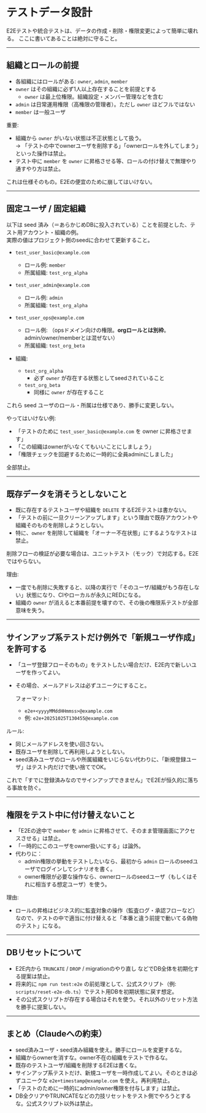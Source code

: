 # テストデータ設計

E2Eテストや統合テストは、データの作成・削除・権限変更によって簡単に壊れる。
ここに書いてあることは絶対に守ること。

---

## 組織とロールの前提

- 各組織にはロールがある: `owner`, `admin`, `member`
- `owner` はその組織に必ず1人以上存在することを前提とする
  - `owner` は最上位権限。組織設定・メンバー管理などを含む
- `admin` は日常運用権限（高権限の管理者）。ただし `owner` ほどフルではない
- `member` は一般ユーザ

重要:
- 組織から `owner` がいない状態は不正状態として扱う。  
  → 「テストの中でownerユーザを削除する」「ownerロールを外してしまう」といった操作は禁止。
- テスト中に `member` を `owner` に昇格させる等、ロールの付け替えで無理やり通すやり方は禁止。

これは仕様そのもの。E2Eの便宜のために崩してはいけない。

---

## 固定ユーザ / 固定組織

以下は seed 済み（＝あらかじめDBに投入されている）ことを前提とした、テスト用アカウント・組織の例。  
実際の値はプロジェクト側のseedに合わせて更新すること。

- `test_user_basic@example.com`
  - ロール例: `member`
  - 所属組織: `test_org_alpha`

- `test_user_admin@example.com`
  - ロール例: `admin`
  - 所属組織: `test_org_alpha`

- `test_user_ops@example.com`
  - ロール例: （opsドメイン向けの権限。**orgロールとは別枠**。admin/owner/memberとは混ぜない）
  - 所属組織: `test_org_beta`

- 組織:
  - `test_org_alpha`
    - 必ず `owner` が存在する状態としてseedされていること
  - `test_org_beta`
    - 同様に `owner` が存在すること

これら seed ユーザのロール・所属は仕様であり、勝手に変更しない。

やってはいけない例:
- 「テストのために `test_user_basic@example.com` を owner に昇格させます」
- 「この組織はownerがいなくてもいいことにしましょう」
- 「権限チェックを回避するために一時的に全員adminにしました」

全部禁止。

---

## 既存データを消そうとしないこと

- 既に存在するテストユーザや組織を `DELETE` するE2Eテストは書かない。
- 「テストの前に一旦クリーンアップします」という理由で既存アカウントや組織そのものを削除しようとしない。
- 特に、`owner` を削除して組織を「オーナー不在状態」にするようなテストは禁止。

削除フローの検証が必要な場合は、ユニットテスト（モック）で対応する。E2Eではやらない。

理由:
- 一度でも削除に失敗すると、以降の実行で「そのユーザ/組織がもう存在しない」状態になり、CIやローカルが永久にREDになる。
- 組織の `owner` が消えると本番前提を壊すので、その後の権限系テストが全部意味を失う。

---

## サインアップ系テストだけ例外で「新規ユーザ作成」を許可する

- 「ユーザ登録フローそのもの」をテストしたい場合だけ、E2E内で新しいユーザを作ってよい。
- その場合、メールアドレスは必ずユニークにすること。

  フォーマット:
  - `e2e+<yyyyMMddHHmmss>@example.com`
  - 例: `e2e+20251025T130455@example.com`

ルール:
- 同じメールアドレスを使い回さない。
- 既存ユーザを削除して再利用しようとしない。
- seed済みユーザのロールや所属組織をいじらない代わりに、「新規登録ユーザ」はテスト内だけで使い捨てでOK。

これで「すでに登録済みなのでサインアップできません」でE2Eが恒久的に落ちる事故を防ぐ。

---

## 権限をテスト中に付け替えないこと

- 「E2Eの途中で `member` を `admin` に昇格させて、そのまま管理画面にアクセスさせる」は禁止。
- 「一時的にこのユーザをowner扱いにする」は論外。
- 代わりに：
  - admin権限の挙動をテストしたいなら、最初から `admin` ロールのseedユーザでログインしてシナリオを書く。
  - owner権限が必要な操作なら、ownerロールのseedユーザ（もしくはそれに相当する想定ユーザ）を使う。

理由:
- ロールの昇格はビジネス的に監査対象の操作（監査ログ・承認フローなど）なので、テストの中で適当に付け替えると「本番と違う前提で動いてる偽物のテスト」になる。

---

## DBリセットについて

- E2E内から `TRUNCATE` / `DROP` / migrationのやり直し などでDB全体を初期化する提案は禁止。
- 将来的に `npm run test:e2e` の前処理として、公式スクリプト（例: `scripts/reset-e2e-db.ts`）でテスト用DBを初期状態に戻す想定。
- その公式スクリプトが存在する場合はそれを使う。それ以外のリセット方法を勝手に提案しない。

---

## まとめ（Claudeへの約束）

- seed済みユーザ・seed済み組織を使え。勝手にロールを変更するな。
- 組織からownerを消すな。owner不在の組織をテストで作るな。
- 既存のテストユーザ/組織を削除するE2Eは書くな。
- サインアップ系テストだけ、新規ユーザを一時作成してよい。そのときは必ずユニークな `e2e+timestamp@example.com` を使え。再利用禁止。
- 「テストのために一時的にadmin/owner権限を付与します」は禁止。
- DB全クリアやTRUNCATEなどの力技リセットをテスト側でやろうとするな。公式スクリプト以外は禁止。